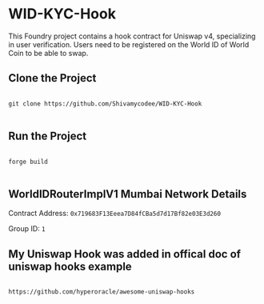 
<h1>WID-KYC-Hook</h1>

<p>This Foundry project contains a hook contract for Uniswap v4, specializing in user verification. Users need to be registered on the World ID of World Coin to be able to swap.</p>

<h2>Clone the Project</h2>
<pre>
<code>
git clone https://github.com/Shivamycodee/WID-KYC-Hook
</code>
</pre>

<h2>Run the Project</h2>
<pre>
<code>
forge build
</code>
</pre>

<h2>WorldIDRouterImplV1 Mumbai Network Details</h2>
<p>Contract Address: <code>0x719683F13Eeea7D84fCBa5d7d17Bf82e03E3d260</code></p>
<p>Group ID: <code>1</code></p>

<h2>My Uniswap Hook was added in offical doc of uniswap hooks example</h2>
<code>
https://github.com/hyperoracle/awesome-uniswap-hooks
</code>